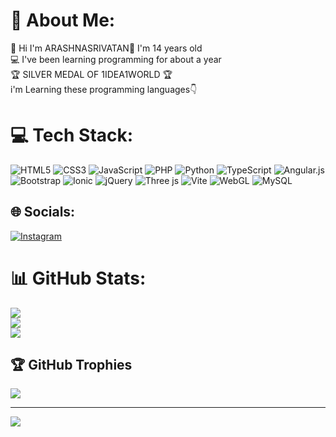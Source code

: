 # 💫 About Me:
👋 Hi I'm ARASHNASRIVATAN🎂 I'm 14  years old<br>💻 I've been learning programming for about  a year<br>🏆 SILVER MEDAL OF 1IDEA1WORLD 🏆<br> i'm Learning these programming languages👇

# 💻 Tech Stack:
![HTML5](https://img.shields.io/badge/html5-%23E34F26.svg?style=for-the-badge&logo=html5&logoColor=white) ![CSS3](https://img.shields.io/badge/css3-%231572B6.svg?style=for-the-badge&logo=css3&logoColor=white) ![JavaScript](https://img.shields.io/badge/javascript-%23323330.svg?style=for-the-badge&logo=javascript&logoColor=%23F7DF1E) ![PHP](https://img.shields.io/badge/php-%23777BB4.svg?style=for-the-badge&logo=php&logoColor=white) ![Python](https://img.shields.io/badge/python-3670A0?style=for-the-badge&logo=python&logoColor=ffdd54) ![TypeScript](https://img.shields.io/badge/typescript-%23007ACC.svg?style=for-the-badge&logo=typescript&logoColor=white) ![Angular.js](https://img.shields.io/badge/angular.js-%23E23237.svg?style=for-the-badge&logo=angularjs&logoColor=white) ![Bootstrap](https://img.shields.io/badge/bootstrap-%238511FA.svg?style=for-the-badge&logo=bootstrap&logoColor=white) ![Ionic](https://img.shields.io/badge/Ionic-%233880FF.svg?style=for-the-badge&logo=Ionic&logoColor=white) ![jQuery](https://img.shields.io/badge/jquery-%230769AD.svg?style=for-the-badge&logo=jquery&logoColor=white) ![Three js](https://img.shields.io/badge/threejs-black?style=for-the-badge&logo=three.js&logoColor=white) ![Vite](https://img.shields.io/badge/vite-%23646CFF.svg?style=for-the-badge&logo=vite&logoColor=white) ![WebGL](https://img.shields.io/badge/WebGL-990000?logo=webgl&logoColor=white&style=for-the-badge) ![MySQL](https://img.shields.io/badge/mysql-%2300000f.svg?style=for-the-badge&logo=mysql&logoColor=white)

## 🌐 Socials:
[![Instagram](https://img.shields.io/badge/Instagram-%23E4405F.svg?logo=Instagram&logoColor=white)](https://instagram.com/Arashnasrivatan)


# 📊 GitHub Stats:
![](https://github-readme-stats.vercel.app/api?username=Arashnasrivatan&theme=dark&hide_border=false&include_all_commits=false&count_private=false)<br/>
![](https://github-readme-streak-stats.herokuapp.com/?user=Arashnasrivatan&theme=dark&hide_border=false)<br/>
![](https://github-readme-stats.vercel.app/api/top-langs/?username=Arashnasrivatan&theme=dark&hide_border=false&include_all_commits=false&count_private=false&layout=compact)

## 🏆 GitHub Trophies
![](https://github-profile-trophy.vercel.app/?username=Arashnasrivatan&theme=discord&no-frame=false&no-bg=true&margin-w=4)

---
[![](https://visitcount.itsvg.in/api?id=Arashnasrivatan&icon=5&color=8)](https://visitcount.itsvg.in)
